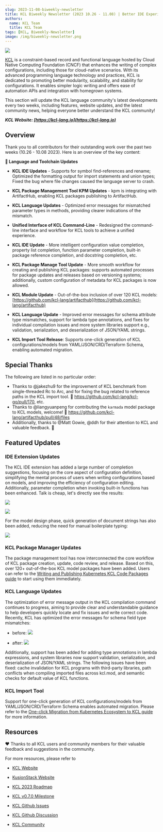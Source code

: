 ```yaml
---
slug: 2023-11-08-biweekly-newsletter
title: KCL Biweekly Newsletter (2023 10.26 - 11.08) | Better IDE Experience Enhancements and More Cloud-Native Modules
authors:
  name: KCL Team
  title: KCL Team
tags: [KCL, Biweekly-Newsletter]
image: /img/biweekly-newsletter.png
---
```


![](/img/biweekly-newsletter.png)

[KCL](https://github.com/kcl-lang) is a constraint-based record and functional language hosted by Cloud Native Computing Foundation (CNCF) that enhances the writing of complex configurations, including those for cloud-native scenarios. With its advanced programming language technology and practices, KCL is dedicated to promoting better modularity, scalability, and stability for configurations. It enables simpler logic writing and offers ease of automation APIs and integration with homegrown systems.

This section will update the KCL language community's latest developments every two weeks, including features, website updates, and the latest community news, helping everyone better understand the KCL community!

**_KCL Website: [https://kcl-lang.io](https://kcl-lang.io)_**

## Overview

Thank you to all contributors for their outstanding work over the past two weeks (10.26 - 10.08 2023). Here is an overview of the key content:

**🔧 Language and Toolchain Updates**

- **KCL IDE Updates** - Supports for symbol find-references and rename; Optimized the formatting output for import statements and union types; Fixed the bug where file changes caused the language server to crash.
- **KCL Package Management Tool KPM Updates** - kpm is integrating with ArtifactHub, enabling KCL packages publishing to ArtifactHub.
- **KCL Language Updates** - Optimized error messages for mismatched parameter types in methods, providing clearer indications of the mismatch.
- **Unified Interface of KCL Command-Line** - Redesigned the command-line interface and workflow for KCL tools to achieve a unified experience.

- **KCL IDE Update** - More intelligent configuration value completion, property list completion, function parameter completion, built-in package reference completion, and docstring completion, etc.
- **KCL Package Manage Tool Update** - More smooth workflow for creating and publishing KCL packages: supports automated processes for package updates and releases based on versioning systems; additionally, custom configuration of metadata for KCL packages is now allowed.
- **KCL Module Update** - Out-of-the-box inclusion of over 120 KCL models: [https://github.com/kcl-lang/artifacthub](https://github.com/kcl-lang/artifacthub)
- **KCL Language Update** - Improved error messages for schema attribute type mismatches, support for lambda type annotations, and fixes for individual compilation issues and more system libraries support e.g., validation, serialization, and deserialization of JSON/YAML strings.
- **KCL Import Tool Release**: Supports one-click generation of KCL configurations/models from YAML/JSON/CRD/Terraform Schema, enabling automated migration.

## Special Thanks

The following are listed in no particular order:

- Thanks to @jakezhu9 for the improvement of KCL benchmark from single-threaded Rc to Arc, and for fixing the bug related to reference paths in the KCL import tool. 🙌 https://github.com/kcl-lang/kcl-go/pull/170, etc.
- Thanks to @liangyuanpeng for contributing the `karmada` model package to KCL models, welcome! 🙌 https://github.com/kcl-lang/artifacthub/pull/48/files
- Additionally, thanks to @Matt Gowie, @ddh for their attention to KCL and valuable feedback. 🙌

## Featured Updates

### IDE Extension Updates

The KCL IDE extension has added a large number of completion suggestions, focusing on the core aspect of configuration definition, simplifying the mental process of users when writing configurations based on models, and improving the efficiency of configuration editing. Additionally, parameter completion when invoking built-in functions has been enhanced. Talk is cheap, let's directly see the results:

![](/img/blog/2023-11-08-biweekly-newsletter/module-function-completion.gif)

![](/img/blog/2023-11-08-biweekly-newsletter/config-completion.gif)

For the model design phase, quick generation of document strings has also been added, reducing the need for manual boilerplate typing:

![](/img/blog/2023-11-08-biweekly-newsletter/docstring-gen.gif)

### KCL Package Manager Updates

The package management tool has now interconnected the core workflow of KCL package creation, update, code review, and release. Based on this, over 120+ out-of-the-box KCL model packages have been added. Users can refer to the [Writing and Publishing Kubernetes KCL Code Packages guide](https://kcl-lang.io/docs/user_docs/guides/working-with-k8s/publish-modules/) to start using them immediately.

### KCL Language Updates

The optimization of error message output in the KCL compilation command continues to progress, aiming to provide clear and understandable guidance to help developers quickly locate and fix issues and write correct code. Recently, KCL has optimized the error messages for schema field type mismatches:

- before:
  ![](/img/blog/2023-11-08-biweekly-newsletter/schema-expr-type-error-before.png)

- after:
  ![](/img/blog/2023-11-08-biweekly-newsletter/schema-expr-type-error-after.png)

Additionally, support has been added for adding type annotations in lambda expressions, and system libraries now support validation, serialization, and deserialization of JSON/YAML strings. The following issues have been fixed: cache invalidation for KCL programs with third-party libraries, path conflicts when compiling imported files across kcl.mod, and semantic checks for default value of KCL functions.

### KCL Import Tool

Support for one-click generation of KCL configurations/models from YAML/JSON/CRD/Terraform Schema enables automated migration. Please refer to the [One-click Migration from Kubernetes Ecosystem to KCL guide](https://kcl-lang.io/docs/user_docs/guides/working-with-k8s/adopt-from-kubernetes) for more information.

## Resources

❤️ Thanks to all KCL users and community members for their valuable feedback and suggestions in the community.

For more resources, please refer to

- [KCL Website](https://kcl-lang.io/)
- [KusionStack Website](https://kusionstack.io/)

- [KCL 2023 Roadmap](https://kcl-lang.io/docs/community/release-policy/roadmap)
- [KCL v0.7.0 Milestone](https://github.com/kcl-lang/kcl/milestone/7)
- [KCL Github Issues](https://github.com/kcl-lang/kcl/issues)
- [KCL Github Discussion](https://github.com/orgs/kcl-lang/discussions)
- [KCL Community](https://github.com/kcl-lang/community)
